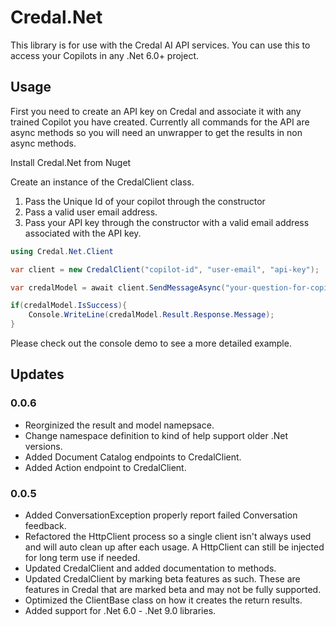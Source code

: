 # Credal.Net

This library is for use with the Credal AI API services. You can use this to access your Copilots in any .Net 6.0+ project.

## Usage

First you need to create an API key on Credal and associate it with any trained Copilot you have created. Currently all commands for the API
are async methods so you will need an unwrapper to get the results in non async methods.

Install Credal.Net from Nuget

Create an instance of the CredalClient class.
1. Pass the Unique Id of your copilot through the constructor
1. Pass a valid user email address.
1. Pass your API key through the constructor with a valid email address associated with the API key.


```csharp
using Credal.Net.Client

var client = new CredalClient("copilot-id", "user-email", "api-key");

var credalModel = await client.SendMessageAsync("your-question-for-copilot");

if(credalModel.IsSuccess){
	Console.WriteLine(credalModel.Result.Response.Message);
}
```

Please check out the console demo to see a more detailed example.

## Updates

### 0.0.6
- Reorginized the result and model namepsace.
- Change namespace definition to kind of help support older .Net versions.
- Added Document Catalog endpoints to CredalClient.
- Added Action endpoint to CredalClient.

### 0.0.5
- Added ConversationException properly report failed Conversation feedback.
- Refactored the HttpClient process so a single client isn't always used and will auto clean up after each usage.  A HttpClient can still be injected for long term use if needed.
- Updated CredalClient and added documentation to methods.
- Updated CredalClient by marking beta features as such.  These are features in Credal that are marked beta and may not be fully supported.
- Optimized the ClientBase class on how it creates the return results.
- Added support for .Net 6.0 - .Net 9.0 libraries.

